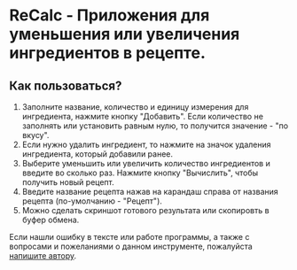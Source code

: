 # ReCalc - Приложения для уменьшения или увеличения ингредиентов в рецепте.

## Как пользоваться?

1. Заполните название, количество и единицу измерения для ингредиента, нажмите кнопку "Добавить". Если количество не заполнять или установить равным нулю, то получится значение - "по вкусу".
2. Если нужно удалить ингредиент, то нажмите на значок удаления ингредиента, который добавили ранее.
3. Выберите уменьшить или увеличить количество ингредиентов и введите во сколько раз. Нажмите кнопку "Вычислить", чтобы получить новый рецепт.
4. Введите название рецепта нажав на карандаш справа от названия рецепта (по-умолчанию - "Рецепт").
5. Можно сделать скриншот готового результата или скопировть в буфер обмена.

Если нашли ошибку в тексте или работе программы, а также с вопросами и пожеланиями о данном инструменте, пожалуйста [напишите автору](mailto:saryal.dev@gmail.com").